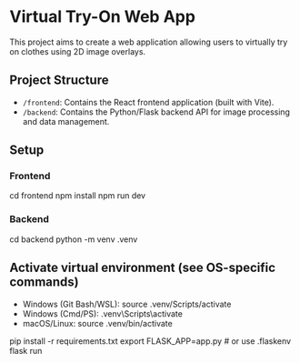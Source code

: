 # Virtual Try-On Web App

This project aims to create a web application allowing users to virtually try on clothes using 2D image overlays.

## Project Structure

- `/frontend`: Contains the React frontend application (built with Vite).
- `/backend`: Contains the Python/Flask backend API for image processing and data management.

## Setup

### Frontend

cd frontend
npm install
npm run dev

### Backend

cd backend
python -m venv .venv

## Activate virtual environment (see OS-specific commands)

- Windows (Git Bash/WSL): source .venv/Scripts/activate
- Windows (Cmd/PS): .venv\Scripts\activate
- macOS/Linux: source .venv/bin/activate

pip install -r requirements.txt
export FLASK_APP=app.py # or use .flaskenv
flask run
